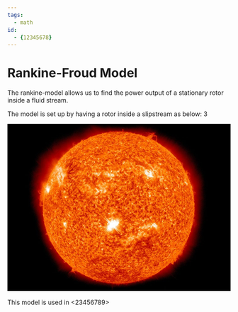 ```yaml
---
tags:
  - math
id:
  - {12345678}
---
```


# Rankine-Froud Model

The rankine-model allows us to find the power output of a stationary rotor inside a fluid stream.

The model is set up by having a rotor inside a slipstream as below:
3

![](./static/12345678.md/2020-07-03-21-29-37.png)

This model is used in <23456789>
